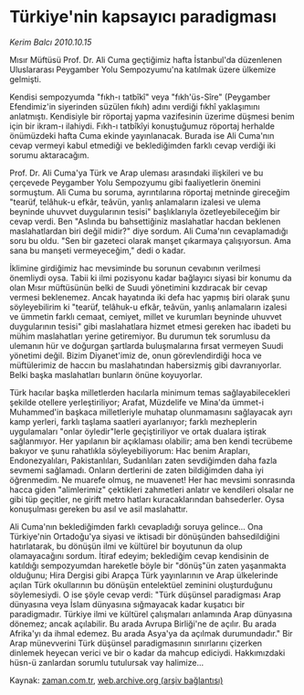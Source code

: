 # Türkiye'nin kapsayıcı paradigması

*Kerim Balcı 2010.10.15*

<td class="columnist-detail">
<p>Mısır Müftüsü Prof. Dr. Ali Cuma geçtiğimiz hafta İstanbul'da düzenlenen Uluslararası Peygamber Yolu Sempozyumu'na katılmak üzere ülkemize gelmişti.</p>
<p>
<div id="haberMetinDiv">
<p>Kendisi sempozyumda "fıkh-ı tatbîkî" veya "fıkh'üs-Sîre" (Peygamber Efendimiz'in siyerinden süzülen fıkıh) adını verdiği fıkhî yaklaşımını anlatmıştı. Kendisiyle bir röportaj yapma vazifesinin üzerime düşmesi benim için bir ikram-ı ilahiydi. Fıkh-ı tatbîkîyi konuştuğumuz röportaj herhalde önümüzdeki hafta Cuma ekinde yayınlanacak. Burada ise Ali Cuma'nın cevap vermeyi kabul etmediği ve beklediğimden farklı cevap verdiği iki sorumu aktaracağım.
<p>Prof. Dr. Ali Cuma'ya Türk ve Arap uleması arasındaki ilişkileri ve bu çerçevede Peygamber Yolu Sempozyumu gibi faaliyetlerin önemini sormuştum. Ali Cuma bu soruma, ayrıntılarına röportaj metninde gireceğim "tearüf, telâhuk-u efkâr, teâvün, yanlış anlamaların izalesi ve ulema beyninde uhuvvet duygularının tesisi" başlıklarıyla özetleyebileceğim bir cevap verdi. Ben "Aslında bu bahsettiğiniz maslahatlar hacdan beklenen maslahatlardan biri değil midir?" diye sordum. Ali Cuma'nın cevaplamadığı soru bu oldu. "Sen bir gazeteci olarak manşet çıkarmaya çalışıyorsun. Ama sana bu manşeti vermeyeceğim," dedi o kadar.
<p>İklimine girdiğimiz hac mevsiminde bu sorunun cevabının verilmesi önemliydi oysa. Tabii ki ilmi pozisyonu kadar bağlayıcı siyasi bir konumu da olan Mısır müftüsünün belki de Suudi yönetimini kızdıracak bir cevap vermesi beklenemez. Ancak hayatında iki defa hac yapmış biri olarak şunu söyleyebilirim ki "tearüf, telâhuk-u efkâr, teâvün, yanlış anlamaların izalesi ve ümmetin farklı cemaat, cemiyet, millet ve kurumları beyninde uhuvvet duygularının tesisi" gibi maslahatlara hizmet etmesi gereken hac ibadeti bu mühim maslahatları yerine getiremiyor. Bu durumun tek sorumlusu da ulemanın hür ve doğurgan şartlarda buluşmalarına fırsat vermeyen Suudi yönetimi değil. Bizim Diyanet'imiz de, onun görevlendirdiği hoca ve müftülerimiz de haccın bu maslahatından habersizmiş gibi davranıyorlar. Belki başka maslahatları bunların önüne koyuyorlar.
<p>Türk hacılar başka milletlerden hacılarla minimum temas sağlayabilecekleri şekilde otellere yerleştiriliyor; Arafat, Müzdelife ve Mina'da ümmet-i Muhammed'in başkaca milletleriyle muhatap olunmamasını sağlayacak ayrı kamp yerleri, farklı taşlama saatleri ayarlanıyor; farklı mezheplerin uygulamaları "onlar öyledir"lerle geçiştiriliyor ve ortak dualara iştirak sağlanmıyor. Her yapılanın bir açıklaması olabilir; ama ben kendi tecrübeme bakıyor ve şunu rahatlıkla söyleyebiliyorum: Hac benim Arapları, Endonezyalıları, Pakistanlıları, Sudanlıları zaten sevdiğimden daha fazla sevmemi sağlamadı. Onların dertlerini de zaten bildiğimden daha iyi öğrenmedim. Ne muarefe olmuş, ne muavenet! Her hac mevsimi sonrasında hacca giden "alimlerimiz" çektikleri zahmetleri anlatır ve kendileri olsalar ne gibi tüp geçitler, ne girift metro hatları kuracaklarından bahsederler. Oysa konuşulması gereken bu asıl ve asil maslahattır.
<p>Ali Cuma'nın beklediğimden farklı cevapladığı soruya gelince... Ona Türkiye'nin Ortadoğu'ya siyasi ve iktisadi bir dönüşünden bahsedildiğini hatırlatarak, bu dönüşün ilmi ve kültürel bir boyutunun da olup olamayacağını sordum. İtiraf edeyim; beklediğim cevap kendisinin de katıldığı sempozyumdan hareketle böyle bir "dönüş"ün zaten yaşanmakta olduğunu; Hira Dergisi gibi Arapça Türk yayınlarının ve Arap ülkelerinde açılan Türk okullarının bu dönüşün entelektüel zeminini oluşturduğunu söylemesiydi. O ise şöyle cevap verdi: "Türk düşünsel paradigması Arap dünyasına veya İslam dünyasına sığmayacak kadar kuşatıcı bir paradigmadır. Türkiye ilmi ve kültürel çalışmaları anlamında Arap dünyasına dönemez; ancak açılabilir. Bu arada Avrupa Birliği'ne de açılır. Bu arada Afrika'yı da ihmal edemez. Bu arada Asya'ya da açılmak durumundadır." Bir Arap münevverini Türk düşünsel paradigmasının sınırlarını çizerken dinlemek heyecan verici ve bir o kadar da mahcup ediciydi. Hakkımızdaki hüsn-ü zanlardan sorumlu tutulursak vay halimize... </p></p></p></p></p></div>
</p>
<a href="http://web.archive.org/web/20110115135852/mailto:k.balci@zaman.com.tr">
</a></td>

Kaynak: [zaman.com.tr](http://zaman.com.tr/yazar.do?yazino=1040396), [web.archive.org (arşiv bağlantısı)](http://web.archive.org/web/20110115135852/http://www.zaman.com.tr:80/yazar.do?yazino=1040396)
